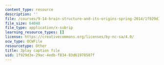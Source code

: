 ```yaml
---
content_type: resource
description: ''
file: /courses/9-14-brain-structure-and-its-origins-spring-2014/1f929d3e29ac4edbf83403d61978587f_555118.srt
file_size: 64048
file_type: application/x-subrip
learning_resource_types: []
license: https://creativecommons.org/licenses/by-nc-sa/4.0/
ocw_type: OCWFile
resourcetype: Other
title: 3play caption file
uid: 1f929d3e-29ac-4edb-f834-03d61978587f
---
```

